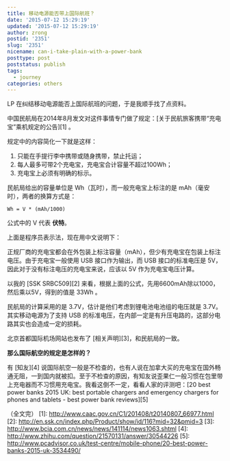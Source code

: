 ```yaml
---
title: 移动电源能否带上国际航班？
date: '2015-07-12 15:29:19'
updated: '2015-07-12 15:29:19'
author: zrong
postid: '2351'
slug: '2351'
nicename: can-i-take-plain-with-a-power-bank
posttype: post
poststatus: publish
tags:
  - journey
categories: others
---
```


LP 在纠结移动电源能否上国际航班的问题，于是我顺手找了点资料。

中国民航局在2014年8月发文对这件事情专门做了规定：[关于民航旅客携带“充电宝”乘机规定的公告][1] 。

规定中的内容简化一下就是这样：<!--more-->

1. 只能在手提行李中携带或随身携带，禁止托运；
1. 每人最多可带2个充电宝，充电宝合计容量不超过100Wh；
1. 充电宝上必须有明确的标示。

民航局给出的容量单位是 Wh（瓦时），而一般充电宝上标注的是 mAh（毫安时），两者的换算方式是：

	Wh = V * (mAh/1000)

公式中的 V 代表 **伏特**。

上面是程序员表示法，现在用中文说明下：

正规厂商的充电宝都会在外包装上标注容量（mAh），但少有充电宝在包装上标注电压。由于充电宝一般使用 USB 接口作为输出，而 USB 接口的标准电压是 5V，因此对于没有标注电压的充电宝来说，应该以 5V 作为充电宝电压计算。

以我的 [SSK SRBC509][2] 来看，根据上面的公式，先用6600mAh除以1000，然后乘以5V，得到的值是 33Wh 。

民航局的计算采用的是 3.7V，估计是他们考虑到锂电池电池组的电压就是 3.7V。其实移动电源为了支持 USB 的标准电压，在内部一定是有升压电路的，这部分电路其实也会造成一定的损耗。

北京首都国际机场网站也发布了 [相关声明][3]，和民航局的一致。

**那么国际航空的规定是怎样的？**

有 [知友][4] 说国际航空一般是不检查的，也有人说在加拿大买的充电宝在国外畅通无阻，一到国内就被扣。至于不检查的原因，有知友说歪果仁一般习惯在包里带上充电器而不习惯用充电宝。我看这倒不一定，看看人家的评测吧：[20 best power banks 2015 UK: best portable chargers and emergency chargers for phones and tablets - best power bank reviews][5]

（全文完）
[1]: http://www.caac.gov.cn/C1/201408/t20140807_66977.html
[2]: http://en.ssk.cn/index.php/Product/show/id/116?mid=32&pmid=3
[3]: http://www.bcia.com.cn/news/news/141114/news1063.shtml
[4]: http://www.zhihu.com/question/21570131/answer/30544226
[5]: http://www.pcadvisor.co.uk/test-centre/mobile-phone/20-best-power-banks-2015-uk-3534490/
